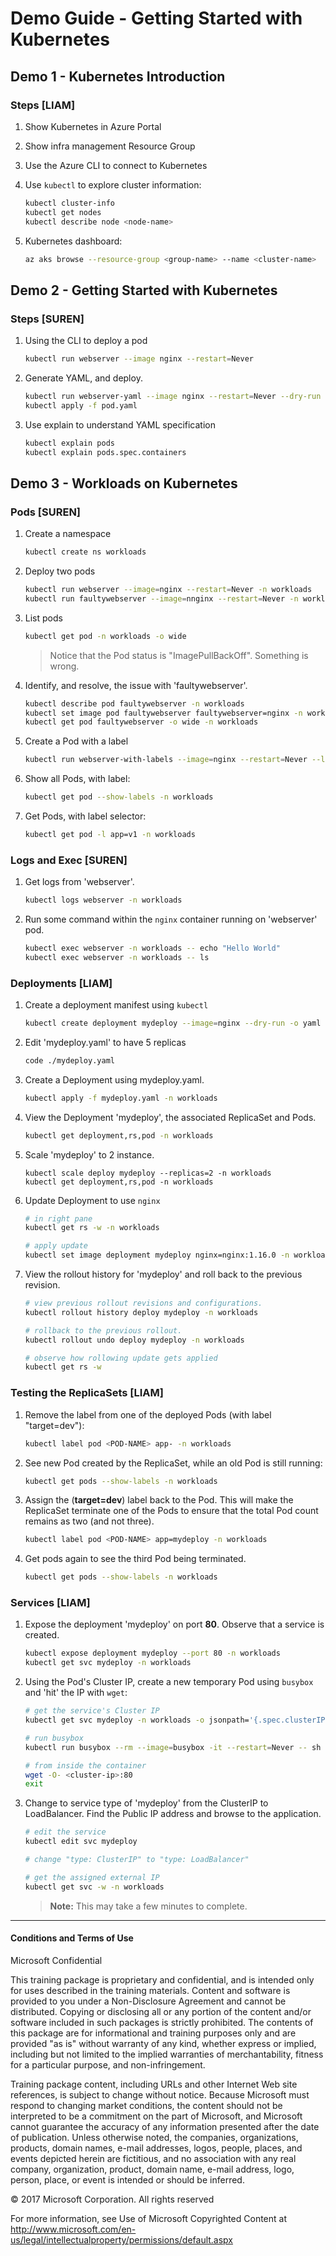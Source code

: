 # Demo Guide - Getting Started with Kubernetes

## Demo 1 - Kubernetes Introduction

### Steps [LIAM]

1. Show Kubernetes in Azure Portal

1. Show infra management Resource Group

1. Use the Azure CLI to connect to Kubernetes

1. Use ```kubectl``` to explore cluster information:

    ```bash
    kubectl cluster-info
    kubectl get nodes
    kubectl describe node <node-name>
    ```

1. Kubernetes dashboard:

    ```bash
    az aks browse --resource-group <group-name> --name <cluster-name>
    ```

## Demo 2 - Getting Started with Kubernetes

### Steps [SUREN]

1. Using the CLI to deploy a pod

    ```bash
    kubectl run webserver --image nginx --restart=Never
    ```

1. Generate YAML, and deploy.

    ```bash
    kubectl run webserver-yaml --image nginx --restart=Never --dry-run -o yaml > pod.yaml
    kubectl apply -f pod.yaml
    ```

1. Use explain to understand YAML specification

    ```bash
    kubectl explain pods
    kubectl explain pods.spec.containers
    ```

## Demo 3 - Workloads on Kubernetes

### Pods [SUREN]

1. Create a namespace

    ```bash
    kubectl create ns workloads
    ```

1. Deploy two pods

    ```bash
    kubectl run webserver --image=nginx --restart=Never -n workloads
    kubectl run faultywebserver --image=nnginx --restart=Never -n workloads
    ```

1. List pods

    ```bash
    kubectl get pod -n workloads -o wide
    ```

    > Notice that the Pod status is "ImagePullBackOff". Something is wrong.

1. Identify, and resolve, the issue with 'faultywebserver'.
    
    ```bash
    kubectl describe pod faultywebserver -n workloads
    kubectl set image pod faultywebserver faultywebserver=nginx -n workloads
    kubectl get pod faultywebserver -o wide -n workloads
    ```

1. Create a Pod with a label

    ```bash
    kubectl run webserver-with-labels --image=nginx --restart=Never --labels=app=v1 -n workloads
    ```

1. Show all Pods, with label:

    ```bash
    kubectl get pod --show-labels -n workloads
    ```

1. Get Pods, with label selector:

    ```bash
    kubectl get pod -l app=v1 -n workloads
    ```

### Logs and Exec [SUREN]

1. Get logs from 'webserver'.

    ```bash
    kubectl logs webserver -n workloads
    ```

1. Run some command within the ```nginx``` container running on 'webserver' pod.

    ```bash
    kubectl exec webserver -n workloads -- echo "Hello World"
    kubectl exec webserver -n workloads -- ls
    ```

### Deployments [LIAM]

1. Create a deployment manifest using ```kubectl```

    ```bash
    kubectl create deployment mydeploy --image=nginx --dry-run -o yaml > mydeploy.yaml 
    ```

1. Edit 'mydeploy.yaml' to have 5 replicas

    ```bash
    code ./mydeploy.yaml
    ```

1. Create a Deployment using mydeploy.yaml.

    ```bash
    kubectl apply -f mydeploy.yaml -n workloads
    ```

1. View the Deployment 'mydeploy', the associated ReplicaSet and Pods.

    ```bash
    kubectl get deployment,rs,pod -n workloads
    ```

1. Scale 'mydeploy' to 2 instance. 

    ```
    kubectl scale deploy mydeploy --replicas=2 -n workloads
    kubectl get deployment,rs,pod -n workloads
    ```

1. Update Deployment to use ```nginx```

    ```bash
    # in right pane
    kubectl get rs -w -n workloads

    # apply update
    kubectl set image deployment mydeploy nginx=nginx:1.16.0 -n workloads
    ```

1. View the rollout history for 'mydeploy' and roll back to the previous revision.

    ```bash
    # view previous rollout revisions and configurations.
    kubectl rollout history deploy mydeploy -n workloads
    
    # rollback to the previous rollout.
    kubectl rollout undo deploy mydeploy -n workloads
    
    # observe how rollowing update gets applied 
    kubectl get rs -w
    ```

### Testing the ReplicaSets [LIAM]

1. Remove the label from one of the deployed Pods (with label "target=dev"):

    ```bash
    kubectl label pod <POD-NAME> app- -n workloads
    ```

1. See new Pod created by the ReplicaSet, while an old Pod is still running:

    ```bash
    kubectl get pods --show-labels -n workloads
    ```

1. Assign the (**target=dev**) label back to the Pod. This will make the ReplicaSet terminate one of the Pods to ensure that the total Pod count remains as two (and not three).

    ```bash
    kubectl label pod <POD-NAME> app=mydeploy -n workloads
    ```

1. Get pods again to see the third Pod being terminated.

    ```bash
    kubectl get pods --show-labels -n workloads
    ```

### Services [LIAM]

1. Expose the deployment 'mydeploy' on port **80**. Observe that a service is created.

    ```bash
    kubectl expose deployment mydeploy --port 80 -n workloads
    kubectl get svc mydeploy -n workloads
    ```

1. Using the Pod's Cluster IP, create a new temporary Pod using ```busybox``` and 'hit' the IP with ```wget```:

    ```bash
    # get the service's Cluster IP
    kubectl get svc mydeploy -n workloads -o jsonpath='{.spec.clusterIP}'

    # run busybox
    kubectl run busybox --rm --image=busybox -it --restart=Never -- sh

    # from inside the container
    wget -O- <cluster-ip>:80
    exit
    ```

1. Change to service type of 'mydeploy' from the ClusterIP to LoadBalancer. Find the Public IP address and browse to the application.

    ```bash
    # edit the service
    kubectl edit svc mydeploy

    # change "type: ClusterIP" to "type: LoadBalancer"

    # get the assigned external IP
    kubectl get svc -w -n workloads
    ```

    > **Note:** This may take a few minutes to complete.

___
#### Conditions and Terms of Use

Microsoft Confidential  

This training package is proprietary and confidential, and is intended only for uses described in the training materials. Content and software is provided to you under a Non-Disclosure Agreement and cannot be distributed. Copying or disclosing all or any portion of the content and/or software included in such packages is strictly prohibited.
The contents of this package are for informational and training purposes only and are provided "as is" without warranty of any kind, whether express or implied, including but not limited to the implied warranties of merchantability, fitness for a particular purpose, and non-infringement.

Training package content, including URLs and other Internet Web site references, is subject to change without notice. Because Microsoft must respond to changing market conditions, the content should not be interpreted to be a commitment on the part of Microsoft, and Microsoft cannot guarantee the accuracy of any information presented after the date of publication. Unless otherwise noted, the companies, organizations, products, domain names, e-mail addresses, logos, people, places, and events depicted herein are fictitious, and no association with any real company, organization, product, domain name, e-mail address, logo, person, place, or event is intended or should be inferred. 

© 2017 Microsoft Corporation. All rights reserved

For more information, see Use of Microsoft Copyrighted Content at
http://www.microsoft.com/en-us/legal/intellectualproperty/permissions/default.aspx
